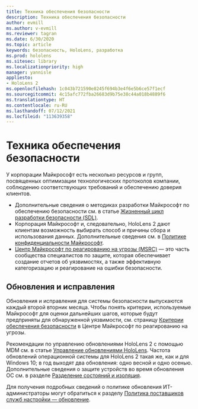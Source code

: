 ```yaml
---
title: Техника обеспечения безопасности
description: Техника обеспечения безопасности
author: evmill
ms.author: v-evmill
ms.reviewer: tagran
ms.date: 6/30/2020
ms.topic: article
keywords: безопасность, HoloLens, разработка
ms.prod: hololens
ms.sitesec: library
ms.localizationpriority: high
manager: yannisle
appliesto:
- HoloLens 2
ms.openlocfilehash: 1c043b721590e8245f694b3e4f6e5b6ce57f1ecf
ms.sourcegitcommit: 4c15afc772fba26683d9b75e38c44a018b4889f6
ms.translationtype: HT
ms.contentlocale: ru-RU
ms.lasthandoff: 07/12/2021
ms.locfileid: "113639358"
---
```

# <a name="security-engineering"></a>Техника обеспечения безопасности

У корпорации Майкрософт есть несколько ресурсов и групп, посвященных оптимизации технологических протоколов компании, соблюдению соответствующих требований и обеспечению доверия клиентов. 

  * Дополнительные сведения о методиках разработки Майкрософт по обеспечению безопасности см. в статье [Жизненный цикл разработки безопасности (SDL)](https://www.microsoft.com/securityengineering/sdl).
  * Корпорация Майкрософт и, следовательно, HoloLens 2 дают клиентам возможность выбирать способ и причины сбора и использования данных. Дополнительные сведения см. в [Политике конфиденциальности Майкрософт](https://privacy.microsoft.com/). 
  * [Центр Майкрософт по реагированию на угрозы (MSRC)](https://www.microsoft.com/msrc) — это часть сообщества специалистов по защите, которая обеспечивает создание отчетов об уязвимостях, а также эффективную категоризацию и реагирование на ошибки безопасности. 

## <a name="updates-and-patches"></a>Обновления и исправления

Обновления и исправления для системы безопасности выпускаются каждый второй вторник месяца. Чтобы понять критерии, используемые Майкрософт для оценки дальнейших шагов, которые будут предприняты для обнаруженной уязвимости, см. страницу [Критерии обеспечения безопасности](https://www.microsoft.com/msrc/windows-security-servicing-criteria) в Центре Майкрософт по реагированию на угрозы. 

Рекомендации по управлению обновлениями HoloLens 2 с помощью MDM см. в статье [Управление обновлениями HoloLens](hololens-updates.md). Частота обновлений операционной системы для HoloLens 2 такая же, как и для Windows 10; в год выходят два обновления: одно весной и одно осенью. Дополнительные сведения о защите устройств во время обновления ОС см. в разделе [Разделение состояний и изоляция](security-state-separation-isolation.md). 

Для получения подробных сведений о политике обновления ИТ-администраторы могут обратиться к разделу [Политика поставщиков служб настройки — обновление](/windows/client-management/mdm/policy-csp-update). 
